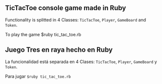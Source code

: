 TicTacToe console game made in Ruby
------------------------------------
Functionality is splitted in 4 Classes: 
`TicTacToe`, `Player`, `GameBoard` and `Token`.

To play the game $ruby tic_tac_toe.rb

Juego Tres en raya hecho en Ruby
------------------------------------
La funcionalidad está separada en 4 Clases: 
`TicTacToe`, `Player`, `GameBoard` y `Token`.

Para jugar `$ruby tic_tac_toe.rb`
